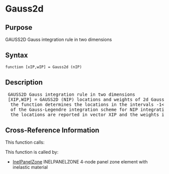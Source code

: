 
<!-- <a name="_top"></a>
<div><a href="../../../../../../index.md">Home</a> &gt;  <a href="#">..</a> &gt; <a href="#">..</a> &gt; <a href="#">FEDEASLab</a> &gt; <a href="#">src</a> &gt; <a href="../index.md">Utilities</a> &gt; <a href="index.md">Quadrature</a> &gt; Gauss2d.m</div> -->

<!--<table width="100%"><tr><td align="left"><a href="../../../../../../index.md"><img alt="<" border="0" src="../../../../../../left.png">&nbsp;Master index</a></td>
<td align="right"><a href="index.md">Index for ..\..\FEDEASLab\src\Utilities\Quadrature&nbsp;<img alt=">" border="0" src="../../../../../../right.png"></a></td></tr></table>-->
# Gauss2d
<!-- <h1>Gauss2d
</h1> -->

## <a name="_name"></a>Purpose

<!-- <h2 id="purpose"><a name="_name"></a>Purpose</h2> -->

GAUSS2D Gauss integration rule in two dimensions

<!-- <div class="box"><strong>GAUSS2D Gauss integration rule in two dimensions</strong></div> -->

## <a name="_synopsis"></a>Syntax

`function [xIP,wIP] = Gauss2d (nIP)` 
## <a name="_description"></a>Description

<pre class="comment"> GAUSS2D Gauss integration rule in two dimensions
 [XIP,WIP] = GAUSS2D (NIP) locations and weights of 2d Gauss-Legendre integration scheme   
  the function determines the locations in the intervals -1&lt;xi&lt;1, -1&lt;eta&lt;1, and the weights
  of the Gauss-Legendre integration scheme for NIP integration points;
  the locations are reported in vector XIP and the weights in vector WIP</pre>
<!-- <div class="fragment"><pre class="comment"> GAUSS2D Gauss integration rule in two dimensions
 [XIP,WIP] = GAUSS2D (NIP) locations and weights of 2d Gauss-Legendre integration scheme   
  the function determines the locations in the intervals -1&lt;xi&lt;1, -1&lt;eta&lt;1, and the weights
  of the Gauss-Legendre integration scheme for NIP integration points;
  the locations are reported in vector XIP and the weights in vector WIP</pre></div> -->

<!-- crossreference -->
## <a name="_cross"></a>Cross-Reference Information

This function calls:
<ul style="list-style-image:url(../../../../../../matlabicon.gif)">
</ul>
This function is called by:
<ul style="list-style-image:url(../../../../../../matlabicon.gif)">
<li><a href="../../../../../../../../FEDEASLab/src/Other/InelPanelZone.md" class="code" title="function ElemResp = InelPanelZone (action,el_no,xyz,ElemData,ElemState)">InelPanelZone</a>	INELPANELZONE 4-node panel zone element with inelastic material</li></ul>
<!-- crossreference -->




<!-- <hr><address>Generated on Thu 09-Jul-2020 10:09:04 by <strong><a href="http://www.artefact.tk/software/matlab/m2html/" title="Matlab Documentation in HTML">m2html</a></strong> &copy; 2005</address> -->